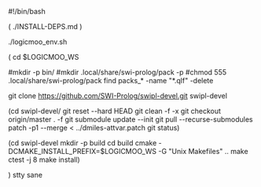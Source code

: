 #!/bin/bash

( ./INSTALL-DEPS.md )

./logicmoo_env.sh

(
cd $LOGICMOO_WS

#mkdir -p bin/
#mkdir .local/share/swi-prolog/pack -p
#chmod 555 .local/share/swi-prolog/pack
find packs_* -name "*.qlf" -delete

git clone https://github.com/SWI-Prolog/swipl-devel.git swipl-devel

(cd swipl-devel/
git reset --hard HEAD
git clean -f -x 
git checkout origin/master . -f
git submodule update --init
git pull --recurse-submodules
patch -p1 --merge < ../dmiles-attvar.patch
git status)

(cd swipl-devel
 mkdir -p build
 cd build
 cmake -DCMAKE_INSTALL_PREFIX=$LOGICMOO_WS -G "Unix Makefiles" ..
 make
 ctest -j 8
 make install)

)
stty sane

